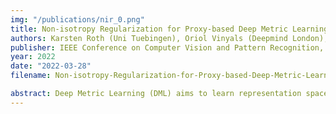 ```yaml
---
img: "/publications/nir_0.png"
title: Non-isotropy Regularization for Proxy-based Deep Metric Learning
authors: Karsten Roth (Uni Tuebingen), Oriol Vinyals (Deepmind London), Zeynep Akata (Uni Tuebingen)
publisher: IEEE Conference on Computer Vision and Pattern Recognition, CVPR
year: 2022
date: "2022-03-28"
filename: Non-isotropy-Regularization-for-Proxy-based-Deep-Metric-Learning

abstract: Deep Metric Learning (DML) aims to learn representation spaces on which semantic relations can simply be expressed through predefined distance metrics. Best performing approaches commonly leverage class proxies as sample stand-ins for better convergence and generalization. However, these proxy-methods solely optimize for sample-proxy distances. Given the inherent non-bijectiveness of used distance functions, this can induce locally isotropic sample distributions, leading to crucial semantic context being missed due to difficulties resolving local structures and intraclass relations between samples. To alleviate this problem, we propose non-isotropy regularization (NIR) for proxy-based Deep Metric Learning. By leveraging Normalizing Flows, we enforce unique translatability of samples from their respective class proxies. This allows us to explicitly induce a non-isotropic distribution of samples around a proxy to optimize for. In doing so, we equip proxy-based objectives to better learn local structures. Extensive experiments highlight consistent generalization benefits of NIR while achieving competitive and state-of-the-art performance on the standard benchmarks CUB200-2011, Cars196 and Stanford Online Products. In addition, we find the superior  convergence properties of proxy-based methods to still be retained or even improved, making NIR very attractive for practical usage.
---
```

